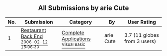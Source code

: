 ﻿<div align="center">

## All Submissions by arie Cute

</div>

No.  | Submission | Category | By   | User Rating
---- | ---------- | -------- | ---- | -----------
1 | [Restaurant Back End<br /><sup>2006-02-12 15:06:30</sup>](https://github.com/Planet-Source-Code/arie-cute-restaurant-back-end__1-66764) | [Complete Applications<br /><sup>Visual Basic</sup>](../ByCategory/complete-applications__1-27.md) | arie Cute | 3.7 (11 globes from 3 users)
